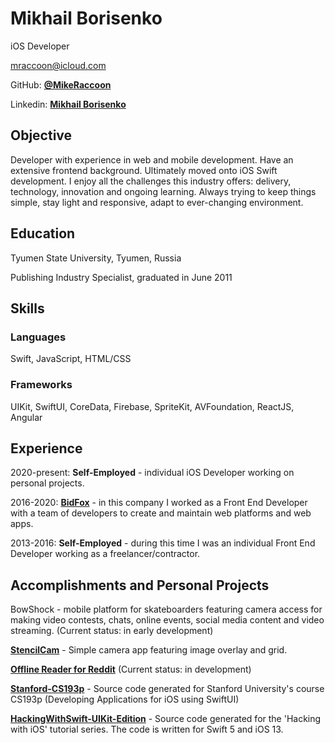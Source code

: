 # Mikhail Borisenko
iOS Developer

mraccoon@icloud.com

GitHub: [**@MikeRaccoon**](https://github.com/MikeRaccoon)

Linkedin: [**Mikhail Borisenko**](https://www.linkedin.com/in/mike-b)

## Objective
Developer with experience in web and mobile development. Have an extensive frontend background. Ultimately moved onto iOS Swift development. I enjoy all the challenges this industry offers: delivery, technology, innovation and ongoing learning. Always trying to keep things simple, stay light and responsive, adapt to ever-changing environment.

## Education
Tyumen State University, Tyumen, Russia

Publishing Industry Specialist, graduated in June 2011

## Skills

### Languages
Swift, JavaScript, HTML/CSS

### Frameworks
UIKit, SwiftUI, CoreData, Firebase, SpriteKit, AVFoundation, ReactJS, Angular

## Experience

2020-present: **Self-Employed** - individual iOS Developer working on personal projects.

2016-2020: [**BidFox**](https://bidfox.ru/#/access/login) - in this company I worked as a Front End Developer with a team of developers to create and maintain web platforms and web apps.

2013-2016: **Self-Employed** - during this time I was an individual Front End Developer working as a freelancer/contractor.

## Accomplishments and Personal Projects

BowShock - mobile platform for skateboarders featuring camera access for making video contests, chats, online events, social media content and video streaming. (Current status: in early development)

[**StencilCam**](https://github.com/MikeRaccoon/StencilCam) - Simple camera app featuring image overlay and grid.

[**Offline Reader for Reddit**](https://github.com/MikeRaccoon/OfflineReaderForReddit) (Current status: in development)

[**Stanford-CS193p**](https://github.com/MikeRaccoon/Stanford-CS193p) - Source code generated for Stanford University's course CS193p (Developing Applications for iOS using SwiftUI)

[**HackingWithSwift-UIKit-Edition**](https://github.com/MikeRaccoon/HackingWithSwift-UIKit-Edition) - Source code generated for the 'Hacking with iOS' tutorial series. The code is written for Swift 5 and iOS 13.
